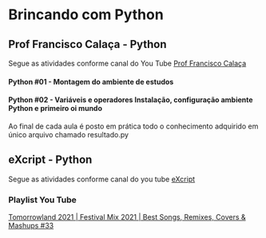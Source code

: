 # Brincando com Python

## Prof Francisco Calaça - Python

Segue as atividades conforme canal do You Tube
<a href="https://www.youtube.com/watch?v=SvVoZf4nE3A&list=PLVj7t-1tQQnGMIDg5_zpFaDmruEMgbsd1" target="_blank"> Prof Francisco Calaça <a>

#### Python #01 - Montagem do ambiente de estudos
#### Python #02 - Variáveis e operadores Instalação, configuração ambiente Python e primeiro oi mundo

Ao final de cada aula é posto em prática todo o conhecimento adquirido em único arquivo chamado resultado.py




## eXcript - Python

Segue as atividades conforme canal do you tube
<a href="https://www.youtube.com/watch?v=j94IGZmwtYI&list=PLesCEcYj003QxPQ4vTXkt22-E11aQvoVj" target="_blank"> eXcript<a>




### Playlist You Tube
<a href="https://youtu.be/5adRYMFAAGY" target="_blank"> Tomorrowland 2021 | Festival Mix 2021 | Best Songs, Remixes, Covers & Mashups #33 <a>
